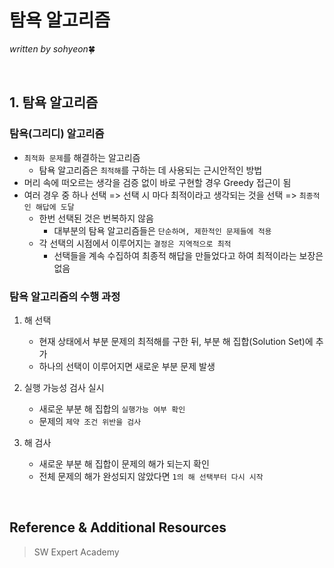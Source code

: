 # 탐욕 알고리즘
*written by sohyeon*🍀

<br>

## 1. 탐욕 알고리즘
### 탐욕(그리디) 알고리즘
* `최적화 문제`를 해결하는 알고리즘
    - 탐욕 알고리즘은 `최적해`를 구하는 데 사용되는 근시안적인 방법
* 머리 속에 떠오르는 생각을 검증 없이 바로 구현할 경우 Greedy 접근이 됨
* 여러 경우 중 하나 선택 => 선택 시 마다 최적이라고 생각되는 것을 선택 =>  `최종적인 해답에 도달`
    - 한번 선택된 것은 번복하지 않음
        * 대부분의 탐욕 알고리즘들은 `단순하며, 제한적인 문제들에 적용`
    - 각 선택의 시점에서 이루어지는 `결정은 지역적으로 최적`
        * 선택들을 계속 수집하여 최종적 해답을 만들었다고 하여 최적이라는 보장은 없음

### 탐욕 알고리즘의 수행 과정
1. 해 선택
    * 현재 상태에서 부분 문제의 최적해를 구한 뒤, 부분 해 집합(Solution Set)에 추가
    * 하나의 선택이 이루어지면 새로운 부분 문제 발생
    
2. 실행 가능성 검사 실시
    * 새로운 부분 해 집합의 `실행가능 여부 확인`
    * 문제의 `제약 조건 위반을 검사`
    
3. 해 검사
    * 새로운 부분 해 집합이 문제의 해가 되는지 확인
    * 전체 문제의 해가 완성되지 않았다면 `1의 해 선택부터 다시 시작`
    
<br>

## Reference & Additional Resources
> SW Expert Academy
